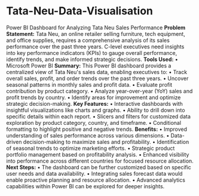 # Tata-Neu-Data-Visualisation
Power BI Dashboard for Analyzing Tata Neu Sales Performance
**Problem Statement:**
Tata Neu, an online retailer selling furniture, tech equipment, and office supplies, requires a comprehensive analysis of its sales performance over the past three years. C-level executives need insights into key performance indicators (KPIs) to gauge overall performance, identify trends, and make informed strategic decisions.
**Tools Used:**
•	Microsoft Power BI
**Summary:**
This Power BI dashboard provides a centralized view of Tata Neu's sales data, enabling executives to:
•	Track overall sales, profit, and order trends over the past three years.
•	Uncover seasonal patterns in monthly sales and profit data.
•	Evaluate profit contribution by product category.
•	Analyze year-over-year (YoY) sales and profit trends by country.
•	Identify areas for improvement and optimize strategic decision-making.
**Key Features:**
•	Interactive dashboards with insightful visualizations like charts and graphs.
•	Ability to drill down into specific details within each report.
•	Slicers and filters for customized data exploration by product category, country, and timeframe.
•	Conditional formatting to highlight positive and negative trends.
**Benefits:**
•	Improved understanding of sales performance across various dimensions.
•	Data-driven decision-making to maximize sales and profitability.
•	Identification of seasonal trends to optimize marketing efforts.
•	Strategic product portfolio management based on profitability analysis.
•	Enhanced visibility into performance across different countries for focused resource allocation.
**Next Steps:**
•	The dashboard can be further customized based on specific user needs and data availability.
•	Integrating sales forecast data would enable proactive planning and resource allocation.
•	Advanced analytics capabilities within Power BI can be explored for deeper insights.

